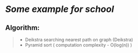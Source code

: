 # *Some example for school*

## Algorithm:
> - Deikstra searching nearest path on graph (Deikstra)
> - Pyramid sort ( computation complexity - O(log(n)) )

